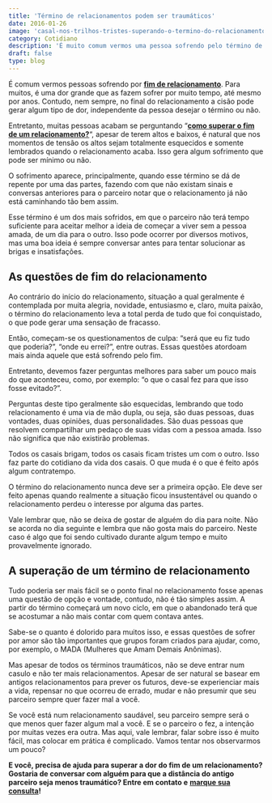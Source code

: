 ```yaml
---
title: 'Término de relacionamentos podem ser traumáticos'
date: 2016-01-26
image: 'casal-nos-trilhos-tristes-superando-o-termino-do-relacionamento.jpg'
category: Cotidiano
description: 'É muito comum vermos uma pessoa sofrendo pelo término de relacionamento. Para muitos, é uma dor muito grande que as fazem sofrer por muito tempo, até...'
draft: false
type: blog
---
```


É comum vermos pessoas sofrendo por **[fim de relacionamento](/terapia-de-casal/)**. Para muitos, é uma dor grande que as fazem sofrer por muito tempo, até mesmo por anos. Contudo, nem sempre, no final do relacionamento a cisão pode gerar algum tipo de dor, independente da pessoa desejar o término ou não.

Entretanto, muitas pessoas acabam se perguntando “[**como superar o fim de um relacionamento?**](/terapia-de-casal/)“, apesar de terem altos e baixos, é natural que nos momentos de tensão os altos sejam totalmente esquecidos e somente lembrados quando o relacionamento acaba. Isso gera algum sofrimento que pode ser mínimo ou não.

O sofrimento aparece, principalmente, quando esse término se dá de repente por uma das partes, fazendo com que não existam sinais e conversas anteriores para o parceiro notar que o relacionamento já não está caminhando tão bem assim.

Esse término é um dos mais sofridos, em que o parceiro não terá tempo suficiente para aceitar melhor a ideia de começar a viver sem a pessoa amada, de um dia para o outro. Isso pode ocorrer por diversos motivos, mas uma boa ideia é sempre conversar antes para tentar solucionar as brigas e insatisfações.

## **As questões de fim do relacionamento**

Ao contrário do início do relacionamento, situação a qual geralmente é contemplada por muita alegria, novidade, entusiasmo e, claro, muita paixão, o término do relacionamento leva a total perda de tudo que foi conquistado, o que pode gerar uma sensação de fracasso.

Então, começam-se os questionamentos de culpa: “será que eu fiz tudo que poderia?”, “onde eu errei?”, entre outras. Essas questões atordoam mais ainda aquele que está sofrendo pelo fim.

Entretanto, devemos fazer perguntas melhores para saber um pouco mais do que aconteceu, como, por exemplo: “o que o casal fez para que isso fosse evitado?”.

Perguntas deste tipo geralmente são esquecidas, lembrando que todo relacionamento é uma via de mão dupla, ou seja, são duas pessoas, duas vontades, duas opiniões, duas personalidades. São duas pessoas que resolvem compartilhar um pedaço de suas vidas com a pessoa amada. Isso não significa que não existirão problemas.

Todos os casais brigam, todos os casais ficam tristes um com o outro. Isso faz parte do cotidiano da vida dos casais. O que muda é o que é feito após algum contratempo.

O término do relacionamento nunca deve ser a primeira opção. Ele deve ser feito apenas quando realmente a situação ficou insustentável ou quando o relacionamento perdeu o interesse por alguma das partes.

Vale lembrar que, não se deixa de gostar de alguém do dia para noite. Não se acorda no dia seguinte e lembra que não gosta mais do parceiro. Neste caso é algo que foi sendo cultivado durante algum tempo e muito provavelmente ignorado.

## **A superação de um término de relacionamento**

Tudo poderia ser mais fácil se o ponto final no relacionamento fosse apenas uma questão de opção e vontade, contudo, não é tão simples assim. A partir do término começará um novo ciclo, em que o abandonado terá que se acostumar a não mais contar com quem contava antes.

Sabe-se o quanto é dolorido para muitos isso, e essas questões de sofrer por amor são tão importantes que grupos foram criados para ajudar, como, por exemplo, o MADA (Mulheres que Amam Demais Anônimas).

Mas apesar de todos os términos traumáticos, não se deve entrar num casulo e não ter mais relacionamentos. Apesar de ser natural se basear em antigos relacionamentos para prever os futuros, deve-se experienciar mais a vida, repensar no que ocorreu de errado, mudar e não presumir que seu parceiro sempre quer fazer mal a você.

Se você está num relacionamento saudável, seu parceiro sempre será o que menos quer fazer algum mal a você. E se o parceiro o fez, a intenção por muitas vezes era outra. Mas aqui, vale lembrar, falar sobre isso é muito fácil, mas colocar em prática é complicado. Vamos tentar nos observarmos um pouco?

**E você, precisa de ajuda para superar a dor do fim de um relacionamento? Gostaria de conversar com alguém para que a distância do antigo parceiro seja menos traumático? Entre em contato e** [**marque sua consulta**](/contato/)**!**
